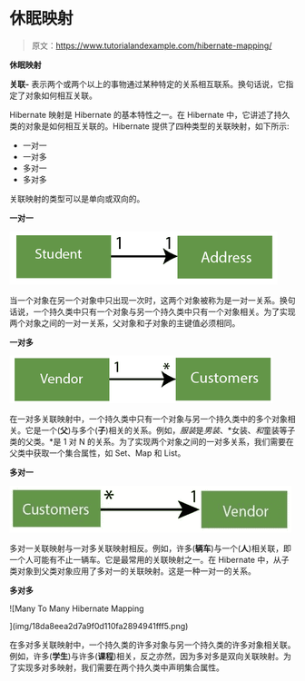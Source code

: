 # 休眠映射

> 原文：<https://www.tutorialandexample.com/hibernate-mapping/>

**休眠映射**

**关联-** 表示两个或两个以上的事物通过某种特定的关系相互联系。换句话说，它指定了对象如何相互关联。

Hibernate 映射是 Hibernate 的基本特性之一。在 Hibernate 中，它讲述了持久类的对象是如何相互关联的。Hibernate 提供了四种类型的关联映射，如下所示:

*   一对一
*   一对多
*   多对一
*   多对多

关联映射的类型可以是单向或双向的。

**一对一**

![One To One Hibernate Mapping](img/b27848437921c2fc00da8991587b8dbc.png)

当一个对象在另一个对象中只出现一次时，这两个对象被称为是一对一关系。换句话说，一个持久类中只有一个对象与另一个持久类中只有一个对象相关。为了实现两个对象之间的一对一关系，父对象和子对象的主键值必须相同。

**一对多**

![One To Many Hibernate Mapping](img/d9537d30d441c0c658918d963f671b27.png)

在一对多关联映射中，一个持久类中只有一个对象与另一个持久类中的多个对象相关。它是一个(**父**)与多个(**子**)相关的关系。例如，*服装*是*男装*、*女装、*和*童装等子类的父类。*是 1 对 N 的关系。为了实现两个对象之间的一对多关系，我们需要在父类中获取一个集合属性，如 Set、Map 和 List。

**多对一**

![Many To One Hibernate Mapping](img/119db4e03dffad8ea8677866327e4e3f.png)

多对一关联映射与一对多关联映射相反。例如，许多(**辆车**)与一个(**人**)相关联，即一个人可能有不止一辆车。它是最常用的关联映射之一。在 Hibernate 中，从子类对象到父类对象应用了多对一的关联映射。这是一种一对一的关系。

**多对多**

![Many To Many Hibernate Mapping

](img/18da8eea2d7a9f0d110fa2894941fff5.png)

在多对多关联映射中，一个持久类的许多对象与另一个持久类的许多对象相关联。例如，许多(**学生**)与许多(**课程**)相关，反之亦然，因为多对多是双向关联映射。为了实现多对多映射，我们需要在两个持久类中声明集合属性。